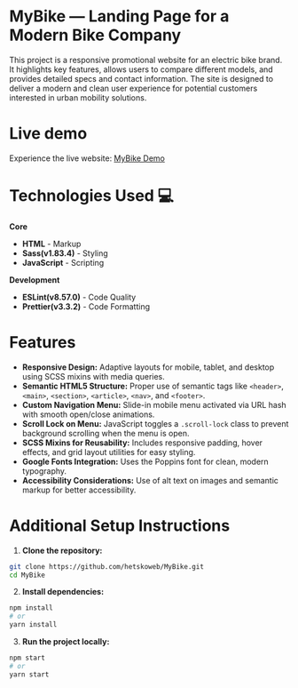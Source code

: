 # MyBike — Landing Page for a Modern Bike Company

This project is a responsive promotional website for an electric bike brand. It highlights key features, allows users to compare different models, and provides detailed specs and contact information. The site is designed to deliver a modern and clean user experience for potential customers interested in urban mobility solutions.

# Live demo

Experience the live website: [MyBike Demo](https://hetskoweb.github.io/MyBike/)

# Technologies Used 💻

**Core**
* **HTML** - Markup
* **Sass(v1.83.4)** - Styling
* **JavaScript** - Scripting

**Development**
* **ESLint(v8.57.0)** - Code Quality
* **Prettier(v3.3.2)** - Code Formatting

# Features

- **Responsive Design:** Adaptive layouts for mobile, tablet, and desktop using SCSS mixins with media queries.
- **Semantic HTML5 Structure:** Proper use of semantic tags like `<header>`, `<main>`, `<section>`, `<article>`, `<nav>`, and `<footer>`.
- **Custom Navigation Menu:** Slide-in mobile menu activated via URL hash with smooth open/close animations.
- **Scroll Lock on Menu:** JavaScript toggles a `.scroll-lock` class to prevent background scrolling when the menu is open.
- **SCSS Mixins for Reusability:** Includes responsive padding, hover effects, and grid layout utilities for easy styling.
- **Google Fonts Integration:** Uses the Poppins font for clean, modern typography.
- **Accessibility Considerations:** Use of alt text on images and semantic markup for better accessibility.

# Additional Setup Instructions

1. **Clone the repository:**
```bash
git clone https://github.com/hetskoweb/MyBike.git
cd MyBike
```

2. **Install dependencies:**
```bash
npm install
# or
yarn install
```

3. **Run the project locally:**
```bash
npm start
# or
yarn start
```
